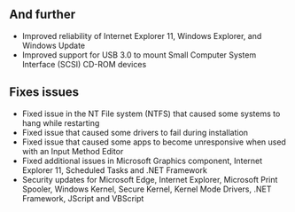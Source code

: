 ## And further
- Improved reliability of Internet Explorer 11, Windows Explorer, and Windows Update
- Improved support for USB 3.0 to mount Small Computer System Interface (SCSI) CD-ROM devices

## Fixes issues
- Fixed issue in the NT File system (NTFS) that caused some systems to hang while restarting
- Fixed issue that caused some drivers to fail during installation
- Fixed issue that caused some apps to become unresponsive when used with an Input Method Editor
- Fixed additional issues in Microsoft Graphics component, Internet Explorer 11, Scheduled Tasks and .NET Framework
- Security updates for Microsoft Edge, Internet Explorer, Microsoft Print Spooler, Windows Kernel, Secure Kernel, Kernel Mode Drivers, .NET Framework, JScript and VBScript